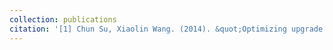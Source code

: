 ```yaml
---
collection: publications
citation: '[1] Chun Su, Xiaolin Wang. (2014). &quot;Optimizing upgrade level and preventive maintenance policy for second-hand products sold with warranty.&quot; <i>Journal of Risk and Reliability</i>. 228(5), 518-528. [Link]('https://journals.sagepub.com/doi/abs/10.1177/1748006x14537250')'
---
```


